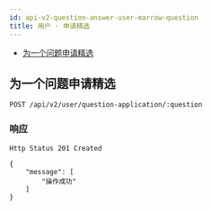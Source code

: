 ```yaml
---
id: api-v2-question-answer-user-marrow-question
title: 用户 · 申请精选
---
```


- [为一个问题申请精选](#为一个问题申请精选)

## 为一个问题申请精选

```
POST /api/v2/user/question-application/:question
```

### 响应

```
Http Status 201 Created
```

```json5
{
    "message": [
        "操作成功"
    ]
}
```
